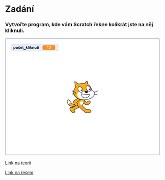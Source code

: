 # Zadání

### Vytvořte program, kde vám Scratch řekne kolikrát jste na něj kliknuli.

![image](images/zadani.png)

[Link na teorii](teorie.md)

[Link na řešení](%C5%99e%C5%A1en%C3%AD.md)